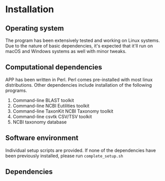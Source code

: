 # Installation

## Operating system

The program has been extensively tested and working on Linux systems. Due to the nature of basic dependencies, it's expected that it'll run on macOS and Windows systems as well with minor tweaks.

## Computational dependencies
 APP has been written in Perl. Perl comes pre-installed with most linux distributions. 
 Other dependencies include installation of the following programs.
 1. Command-line BLAST toolkit
 2. Command-line NCBI Eutilities toolkit
 3. Command-line TaxonKit NCBI Taxonomy toolkit
 4. Command-line csvtk CSV/TSV toolkit
 5. NCBI taxonomy database
## Software environment
Individual setup scripts are provided. If none of the dependencies have been previously installed, please run `complete_setup.sh`
## Dependencies

